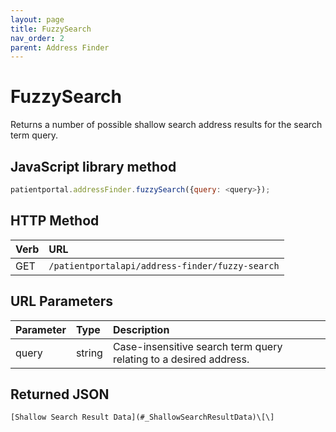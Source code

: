 ```yaml
---
layout: page
title: FuzzySearch
nav_order: 2
parent: Address Finder
---
```


# FuzzySearch

Returns a number of possible shallow search address results for the search term query.

## JavaScript library method

```javascript
patientportal.addressFinder.fuzzySearch({query: <query>});
```

## HTTP Method

| Verb | URL                                               |
|:-----|:--------------------------------------------------|
| GET | `/patientportalapi/address-finder/fuzzy-search` |

## URL Parameters

| Parameter | Type   | Description                                                 |
|:----------|:-------|:------------------------------------------------------------|
| query | string | Case-insensitive search term query relating to a desired address. |

## Returned JSON

```
[Shallow Search Result Data](#_ShallowSearchResultData)\[\]
```

